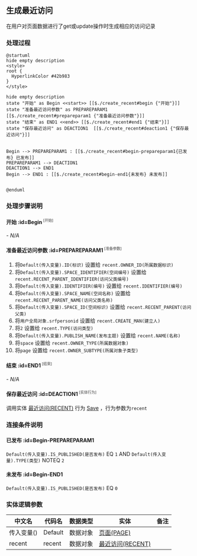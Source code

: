 ## 生成最近访问 <!-- {docsify-ignore-all} -->

   在用户对页面数据进行了get或update操作时生成相应的访问记录

### 处理过程

```plantuml
@startuml
hide empty description
<style>
root {
  HyperlinkColor #42b983
}
</style>

hide empty description
state "开始" as Begin <<start>> [[$./create_recent#begin {"开始"}]]
state "准备最近访问参数" as PREPAREPARAM1  [[$./create_recent#prepareparam1 {"准备最近访问参数"}]]
state "结束" as END1 <<end>> [[$./create_recent#end1 {"结束"}]]
state "保存最近访问" as DEACTION1  [[$./create_recent#deaction1 {"保存最近访问"}]]


Begin --> PREPAREPARAM1 : [[$./create_recent#begin-prepareparam1{已发布} 已发布]]
PREPAREPARAM1 --> DEACTION1
DEACTION1 --> END1
Begin --> END1 : [[$./create_recent#begin-end1{未发布} 未发布]]


@enduml
```


### 处理步骤说明

#### 开始 :id=Begin<sup class="footnote-symbol"> <font color=gray size=1>[开始]</font></sup>



*- N/A*
#### 准备最近访问参数 :id=PREPAREPARAM1<sup class="footnote-symbol"> <font color=gray size=1>[准备参数]</font></sup>



1. 将`Default(传入变量).ID(标识)` 设置给  `recent.OWNER_ID(所属数据标识)`
2. 将`Default(传入变量).SPACE_IDENTIFIER(空间编号)` 设置给  `recent.RECENT_PARENT_IDENTIFIER(访问父类编号)`
3. 将`Default(传入变量).IDENTIFIER(编号)` 设置给  `recent.IDENTIFIER(编号)`
4. 将`Default(传入变量).SPACE_NAME(空间名称)` 设置给  `recent.RECENT_PARENT_NAME(访问父类名称)`
5. 将`Default(传入变量).SPACE_ID(空间标识)` 设置给  `recent.RECENT_PARENT(访问父类)`
6. 将`用户全局对象.srfpersonid` 设置给  `recent.CREATE_MAN(建立人)`
7. 将`2` 设置给  `recent.TYPE(访问类型)`
8. 将`Default(传入变量).PUBLISH_NAME(发布主题)` 设置给  `recent.NAME(名称)`
9. 将`space` 设置给  `recent.OWNER_TYPE(所属数据对象)`
10. 将`page` 设置给  `recent.OWNER_SUBTYPE(所属对象子类型)`

#### 结束 :id=END1<sup class="footnote-symbol"> <font color=gray size=1>[结束]</font></sup>



*- N/A*

#### 保存最近访问 :id=DEACTION1<sup class="footnote-symbol"> <font color=gray size=1>[实体行为]</font></sup>



调用实体 [最近访问(RECENT)](module/Base/recent.md) 行为 [Save](module/Base/recent#行为) ，行为参数为`recent`


### 连接条件说明
#### 已发布 :id=Begin-PREPAREPARAM1

`Default(传入变量).IS_PUBLISHED(是否发布)` EQ `1` AND `Default(传入变量).TYPE(类型)` NOTEQ `2`
#### 未发布 :id=Begin-END1

`Default(传入变量).IS_PUBLISHED(是否发布)` EQ `0`


### 实体逻辑参数

|    中文名   |    代码名    |  数据类型    |  实体   |备注 |
| --------| --------| -------- | -------- | --------   |
|传入变量(<i class="fa fa-check"/></i>)|Default|数据对象|[页面(PAGE)](module/Wiki/article_page.md)||
|recent|recent|数据对象|[最近访问(RECENT)](module/Base/recent.md)||
